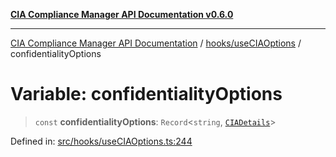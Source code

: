 [**CIA Compliance Manager API Documentation v0.6.0**](../../../README.md)

***

[CIA Compliance Manager API Documentation](../../../modules.md) / [hooks/useCIAOptions](../README.md) / confidentialityOptions

# Variable: confidentialityOptions

> `const` **confidentialityOptions**: `Record`\<`string`, [`CIADetails`](../../../types/cia/interfaces/CIADetails.md)\>

Defined in: [src/hooks/useCIAOptions.ts:244](https://github.com/Hack23/cia-compliance-manager/blob/32fe683007dd7fe1aa6b244d2353e60fab4f51de/src/hooks/useCIAOptions.ts#L244)
